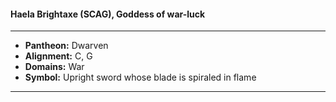 #### Haela Brightaxe (SCAG), Goddess of war-luck
___

- **Pantheon:** Dwarven
- **Alignment:** C, G
- **Domains:** War
- **Symbol:** Upright sword whose blade is spiraled in flame
___
